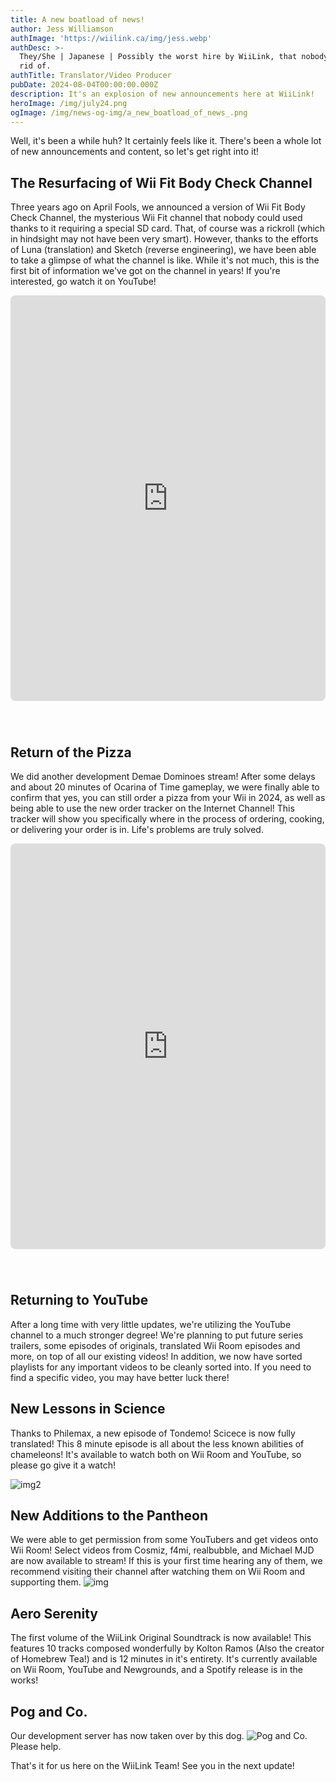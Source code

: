 ```yaml
---
title: A new boatload of news!
author: Jess Williamson
authImage: 'https://wiilink.ca/img/jess.webp'
authDesc: >-
  They/She | Japanese | Possibly the worst hire by WiiLink, that nobody can get
  rid of.
authTitle: Translator/Video Producer
pubDate: 2024-08-04T00:00:00.000Z
description: It's an explosion of new announcements here at WiiLink!
heroImage: /img/july24.png
ogImage: /img/news-og-img/a_new_boatload_of_news_.png
---
```


Well, it's been a while huh? It certainly feels like it. There's been a whole lot of new announcements and content, so let's get right into it!

## The Resurfacing of Wii Fit Body Check Channel
Three years ago on April Fools, we announced a version of Wii Fit Body Check Channel, the mysterious Wii Fit channel that nobody could used thanks to it requiring a special SD card. That, of course was a rickroll (which in hindsight may not have been very smart). However, thanks to the efforts of Luna (translation) and Sketch (reverse engineering), we have been able to take a glimpse of what the channel is like. While it's not much, this is the first bit of information we've got on the channel in years! If you're interested, go watch it on YouTube!
<iframe width="100%" height="649" src="https://www.youtube.com/embed/9hr39rByUtw" title="Wii Fit Body Check Channel - First Look" frameborder="0" allow="accelerometer; autoplay; clipboard-write; encrypted-media; gyroscope; picture-in-picture; web-share" referrerpolicy="strict-origin-when-cross-origin" style="border-radius:8px; margin-bottom:40px;" allowfullscreen></iframe>


## Return of the Pizza
We did another development Demae Dominoes stream! After some delays and about 20 minutes of Ocarina of Time gameplay, we were finally able to confirm that yes, you can still order a pizza from your Wii in 2024, as well as being able to use the new order tracker on the Internet Channel! This tracker will show you specifically where in the process of ordering, cooking, or delivering your order is in. Life's problems are truly solved.

<iframe width="100%" height="649" src="https://www.youtube.com/embed/HsCeQJrWADw" title="Demae Dominos VIII: Return of the Pizza (Ordering Pizza from a Nintendo Wii in 2024)" frameborder="0" allow="accelerometer; autoplay; clipboard-write; encrypted-media; gyroscope; picture-in-picture; web-share" referrerpolicy="strict-origin-when-cross-origin" style="border-radius:8px; margin-bottom:40px;" allowfullscreen></iframe>


## Returning to YouTube
After a long time with very little updates, we're utilizing the YouTube channel to a much stronger degree! We're planning to put future series trailers, some episodes of originals, translated Wii Room episodes and more, on top of all our existing videos! In addition, we now have sorted playlists for any important videos to be cleanly sorted into. If you need to find a specific video, you may have better luck there!

## New Lessons in Science
Thanks to Philemax, a new episode of Tondemo! Scicece is now fully translated! This 8 minute episode is all about the less known abilities of chameleons! It's available to watch both on Wii Room and YouTube, so please go give it a watch!

![img2](/img/chameleon.png)


## New Additions to the Pantheon
We were able to get permission from some YouTubers and get videos onto Wii Room! Select videos from Cosmiz, f4mi, realbubble, and Michael MJD are now available to stream! If this is your first time hearing any of them, we recommend visiting their channel after watching them on Wii Room and supporting them.
![img](/img/newvideos.png)

## Aero Serenity
The first volume of the WiiLink Original Soundtrack is now available! This features 10 tracks composed wonderfully by Kolton Ramos (Also the creator of Homebrew Tea!) and is 12 minutes in it's entirety. It's currently available on Wii Room, YouTube and Newgrounds, and a Spotify release is in the works!

## Pog and Co.
Our development server has now taken over by this dog.
![Pog and Co.](/img/pogandco.jpg)
Please help.

That's it for us here on the WiiLink Team! See you in the next update!
